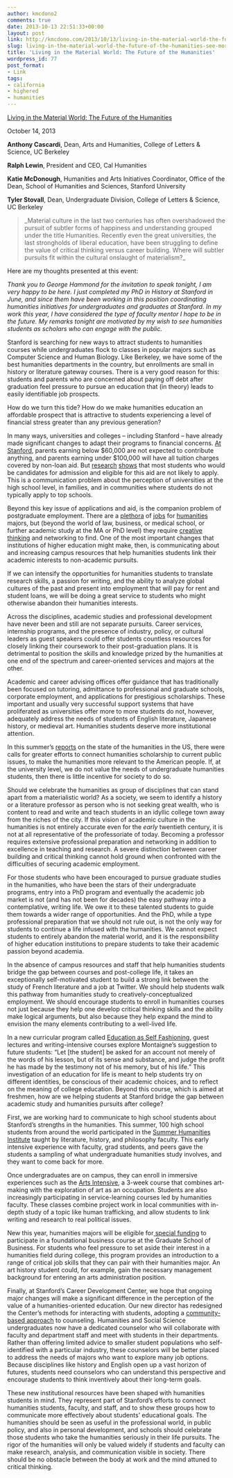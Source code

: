 ```yaml
---
author: kmcdono2
comments: true
date: 2013-10-13 22:51:33+00:00
layout: post
link: http://kmcdono.com/2013/10/13/living-in-the-material-world-the-future-of-the-humanities-see-more-at-httpwww-commonwealthclub-orgevents2013-10-14living-material-world-future-humanitiessthash-rukekmfc-dpuf/
slug: living-in-the-material-world-the-future-of-the-humanities-see-more-at-httpwww-commonwealthclub-orgevents2013-10-14living-material-world-future-humanitiessthash-rukekmfc-dpuf
title: 'Living in the Material World: The Future of the Humanities'
wordpress_id: 77
post_format:
- Link
tags:
- california
- highered
- humanities
---
```


[Living in the Material World: The Future of the Humanities](http://www.commonwealthclub.org/events/2013-10-14/living-material-world-future-humanities)



October 14, 2013



**Anthony Cascardi**, Dean, Arts and Humanities, College of Letters & Science, UC Berkeley

**Ralph Lewin**, President and CEO, Cal Humanities

**Katie McDonough**, Humanities and Arts Initiatives Coordinator, Office of the Dean, School of Humanities and Sciences, Stanford University

**Tyler Stovall**, Dean, Undergraduate Division, College of Letters & Science, UC Berkeley



<blockquote>_Material culture in the last two centuries has often overshadowed the pursuit of subtler forms of happiness and understanding grouped under the title Humanities. Recently even the great universities, the last strongholds of liberal education, have been struggling to define the value of critical thinking versus career building. Where will subtler pursuits fit within the cultural onslaught of materialism?_</blockquote>



Here are my thoughts presented at this event:



_Thank you to George Hammond for the invitation to speak tonight, I am very happy to be here. I just completed my PhD in History at Stanford in June, and since them have been working in this position coordinating humanities initiatives for undergraduates and graduates at Stanford. In my work this year, I have considered the type of faculty mentor I hope to be in the future. My remarks tonight are motivated by my wish to see humanities students as scholars who can engage with the public._



Stanford is searching for new ways to attract students to humanities courses while undergraduates flock to classes in popular majors such as Computer Science and Human Biology. Like Berkeley, we have some of the best humanities departments in the country, but enrollments are small in history or literature gateway courses. There is a very good reason for this: students and parents who are concerned about paying off debt after graduation feel pressure to pursue an education that (in theory) leads to easily identifiable job prospects.



How do we turn this tide? How do we make humanities education an affordable prospect that is attractive to students experiencing a level of financial stress greater than any previous generation?



In many ways, universities and colleges – including Stanford – have already made significant changes to adapt their programs to financial concerns. [At Stanford](http://www.stanford.edu/dept/finaid/undergrad/how/parent.html), parents earning below $60,000 are not expected to contribute anything, and parents earning under $100,000 will have all tuition charges covered by non-loan aid. But [research](http://abcnews.go.com/ABC_Univision/News/top-colleges-attracting-high-achieving-poor-students/story?id=18862543) [shows](http://www.mercurynews.com/education/ci_23871464/college-packet-could-pave-way-elite-universities) that most students who would be candidates for admission and eligible for this aid are not likely to apply. This is a communication problem about the perception of universities at the high school level, in families, and in communities where students do not typically apply to top schools.



Beyond this key issue of applications and aid, is the companion problem of postgraduate employment. There are a [plethora](http://www.nytimes.com/2013/09/15/magazine/how-to-get-a-job-with-a-philosophy-degree.html?pagewanted=all&_r=0) of [jobs](http://chronicle.com/article/EmployersPublic-Favor/141679/) for [humanities](http://www.salon.com/2013/07/01/be_employable_study_philosophy_partner/) majors, but (beyond the world of law, business, or medical school, or further academic study at the MA or PhD level) they require [creative thinking](http://www.insidehighered.com/views/2013/10/10/history-shows-humanities-have-vocational-utility-essay) and networking to find. One of the most important changes that institutions of higher education might make, then, is communicating about and increasing campus resources that help humanities students link their academic interests to non-academic pursuits.



If we can intensify the opportunities for humanities students to translate research skills, a passion for writing, and the ability to analyze global cultures of the past and present into employment that will pay for rent and student loans, we will be doing a great service to students who might otherwise abandon their humanities interests.



Across the disciplines, academic studies and professional development have never been and still are not separate pursuits. Career services, internship programs, and the presence of industry, policy, or cultural leaders as guest speakers could offer students countless resources for closely linking their coursework to their post-graduation plans. It is detrimental to position the skills and knowledge prized by the humanities at one end of the spectrum and career-oriented services and majors at the other.



Academic and career advising offices offer guidance that has traditionally been focused on tutoring, admittance to professional and graduate schools, corporate employment, and applications for prestigious scholarships. These important and usually very successful support systems that have proliferated as universities offer more to more students do not, however, adequately address the needs of students of English literature, Japanese history, or medieval art. Humanities students deserve more institutional attention.



In this summer’s [reports](http://www.humanitiescommission.org/) on the state of the humanities in the US, there were calls for greater efforts to connect humanities scholarship to current public issues, to make the humanities more relevant to the American people. If, at the university level, we do not value the needs of undergraduate humanities students, then there is little incentive for society to do so.



Should we celebrate the humanities as group of disciplines that can stand apart from a materialistic world? As a society, we seem to identify a history or a literature professor as person who is not seeking great wealth, who is content to read and write and teach students in an idyllic college town away from the riches of the city. If this vision of academic culture in the humanities is not entirely accurate even for the _early_ twentieth century, it is not at all representative of the professoriate of today. Becoming a professor requires extensive professional preparation and networking in addition to excellence in teaching and research. A severe distinction between career building and critical thinking cannot hold ground when confronted with the difficulties of securing academic employment.



For those students who have been encouraged to pursue graduate studies in the humanities, who have been the stars of their undergraduate programs, entry into a PhD program and eventually the academic job market is not (and has not been for decades) the easy pathway into a contemplative, writing life. We owe it to these talented students to guide them towards a wider range of opportunities. And the PhD, while a type professional preparation that we should not rule out, is not the only way for students to continue a life infused with the humanities. We cannot expect students to entirely abandon the material world, and it is the responsibility of higher education institutions to prepare students to take their academic passion beyond academia.



In the absence of campus resources and staff that help humanities students bridge the gap between courses and post-college life, it takes an exceptionally self-motivated student to build a strong link between the study of French literature and a job at Twitter. We should help students walk this pathway from humanities study to creatively-conceptualized employment. We should encourage students to enroll in humanities courses not just because they help one develop critical thinking skills and the ability make logical arguments, but also because they help expand the mind to envision the many elements contributing to a well-lived life.



In a new curricular program called [Education as Self Fashioning,](https://undergrad.stanford.edu/programs/education-self-fashioning-esf) guest lectures and writing-intensive courses explore Montaigne’s suggestion to future students: “Let [the student] be asked for an account not merely of the words of his lesson, but of its sense and substance, and judge the profit he has made by the testimony not of his memory, but of his life.” This investigation of an education for life is meant to help students try on different identities, be conscious of their academic choices, and to reflect on the meaning of college education. Beyond this course, which is aimed at freshmen, how are we helping students at Stanford bridge the gap between academic study and humanities pursuits after college?



First, we are working hard to communicate to high school students about Stanford’s strengths in the humanities. This summer, 100 high school students from around the world participated in the [Summer Humanities Institute](http://news.stanford.edu/news/2013/august/summer-humanities-camp-082713.html) taught by literature, history, and philosophy faculty. This early intensive experience with faculty, grad students, and peers gave the students a sampling of what undergraduate humanities study involves, and they want to come back for more.



Once undergraduates are on campus, they can enroll in immersive experiences such as the [Arts Intensive](https://undergrad.stanford.edu/programs/arts-intensive), a 3-week course that combines art-making with the exploration of art as an occupation. Students are also increasingly participating in service-learning courses led by humanities faculty. These classes combine project work in local communities with in-depth study of a topic like human trafficking, and allow students to link writing and research to real political issues.



New this year, humanities majors will be eligible for[ special funding](https://undergrad.stanford.edu/opportunities-research/humanities) to participate in a foundational business course at the Graduate School of Business. For students who feel pressure to set aside their interest in a humanities field during college, this program provides an introduction to a range of critical job skills that they can pair with their humanities major. An art history student could, for example, gain the necessary management background for entering an arts administration position.



Finally, at Stanford’s Career Development Center, we hope that ongoing major changes will make a significant difference in the perception of the value of a humanities-oriented education. Our new director has redesigned the Center’s methods for interacting with students, adopting a [community-based approach](http://studentaffairs.stanford.edu/cdc/news/messageFD) to counseling. Humanities and Social Science undergraduates now have a dedicated counselor who will collaborate with faculty and department staff and meet with students in their departments. Rather than offering limited advice to smaller student populations who self-identified with a particular industry, these counselors will be better placed to address the needs of majors who want to explore many job options. Because disciplines like history and English open up a vast horizon of futures, students need counselors who can understand this perspective and encourage students to think inventively about their long-term goals.



These new institutional resources have been shaped with humanities students in mind. They represent part of Stanford’s efforts to connect humanities students, faculty, and staff, and to show these groups how to communicate more effectively about students’ educational goals. The humanities should be seen as useful in the professional world, in public policy, and also in personal development, and schools should celebrate those students who take the humanities seriously in their life pursuits. The rigor of the humanities will only be valued widely if students and faculty can make research, analysis, and communication visible in society. There should be no obstacle between the body at work and the mind attuned to critical thinking.
